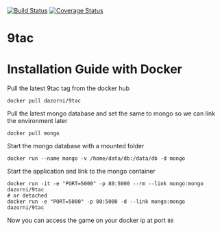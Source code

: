 [![Build Status](https://api.travis-ci.org/dazorni/9tac.svg?branch=master)](https://travis-ci.org/dazorni/9tac)
[![Coverage Status](https://coveralls.io/repos/github/dazorni/9tac/badge.svg?branch=master)](https://coveralls.io/github/dazorni/9tac?branch=master)

# 9tac

# Installation Guide with Docker

Pull the latest 9tac tag from the docker hub

```
docker pull dazorni/9tac
```

Pull the latest mongo database and set the same to mongo so we can link the environment later

```
docker pull mongo
```

Start the mongo database with a mounted folder

```
docker run --name mongo -v /home/data/db:/data/db -d mongo
```

Start the application and link to the mongo container

```
docker run -it -e "PORT=5000" -p 80:5000 --rm --link mongo:mongo dazorni/9tac
# or detached
docker run -e "PORT=5000" -p 80:5000 -d --link mongo:mongo dazorni/9tac
```

Now you can access the game on your docker ip at port ``80``

